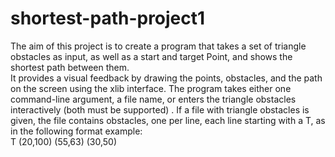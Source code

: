 # shortest-path-project1
The aim of this project is to create a program that takes a set of 
triangle obstacles as input, as well as a start and target Point, 
and shows the shortest path between them.  
It provides a visual feedback by drawing the points, obstacles, 
and the path on the screen using the xlib interface. The program takes 
either one command-line argument, a file name, or enters the triangle 
obstacles interactively (both must be supported) . If a file with 
triangle obstacles is given, the file contains obstacles, one per line, 
each line starting with a T, as in the following format example:  
T (20,100) (55,63) (30,50)
